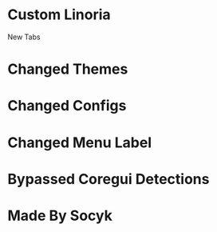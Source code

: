 # Custom Linoria

New Tabs
# Changed Themes
# Changed Configs
# Changed Menu Label
# Bypassed Coregui Detections

# Made By Socyk
